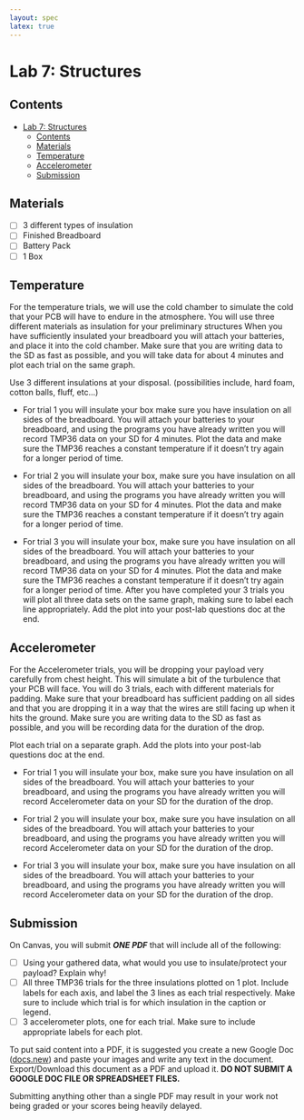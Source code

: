 ```yaml
---
layout: spec
latex: true
---
```


# Lab 7: Structures

## Contents 

- [Lab 7: Structures](#lab-7-structures)
  - [Contents](#contents)
  - [Materials](#materials)
  - [Temperature](#temperature)
  - [Accelerometer](#accelerometer)
  - [Submission](#submission)

## Materials

- [ ] 3 different types of insulation
- [ ] Finished Breadboard
- [ ] Battery Pack
- [ ] 1 Box

## Temperature

For the temperature trials, we will use the cold chamber to simulate the cold that your PCB will have to endure in the atmosphere. You will use three different materials as insulation for your preliminary structures When you have sufficiently insulated your breadboard you will attach your batteries, and place it into the cold chamber. Make sure that you are writing data to the SD as fast as possible, and you will take data for about 4 minutes and plot each trial on the same graph. 

Use 3 different insulations at your disposal. (possibilities include, hard foam, cotton balls, fluff, etc...)

- For trial 1 you will insulate your box make sure you have insulation on all sides of the breadboard. You will attach your batteries to your breadboard, and using the programs you have already written you will record TMP36 data on your SD for 4 minutes. Plot the data and make sure the TMP36 reaches a constant temperature if it doesn’t try again for a longer period of time.

- For trial 2 you will insulate your box, make sure you have insulation on all sides of the breadboard. You will attach your batteries to your breadboard, and using the programs you have already written you will record TMP36 data on your SD for 4 minutes. Plot the data and make sure the TMP36 reaches a constant temperature if it doesn’t try again for a longer period of time.

- For trial 3 you will insulate your box, make sure you have insulation on all sides of the breadboard. You will attach your batteries to your breadboard, and using the programs you have already written you will record TMP36 data on your SD for 4 minutes. Plot the data and make sure the TMP36 reaches a constant temperature if it doesn’t try again for a longer period of time. After you have completed your 3 trials you will plot all three data sets on the same graph, making sure to label each line appropriately. Add the plot into your post-lab questions doc at the end.

## Accelerometer

For the Accelerometer trials, you will be dropping your payload very carefully from chest height. This will simulate a bit of the turbulence that your PCB will face. You will do 3 trials, each with different materials for padding. Make sure that your breadboard has sufficient padding on all sides and that you are dropping it in a way that the wires are still facing up when it hits the ground. Make sure you are writing data to the SD as fast as possible, and you will be recording data for the duration of the drop.


<div class="primer-spec-callout info" markdown="1">
Plot each trial on a separate graph. Add the plots into your post-lab questions doc at the end.
</div>

- For trial 1 you will insulate your box, make sure you have insulation on all sides of the breadboard. You will attach your batteries to your breadboard, and using the programs you have already written you will record Accelerometer data on your SD for the duration of the drop.

- For trial 2 you will insulate your box, make sure you have insulation on all sides of the breadboard. You will attach your batteries to your breadboard, and using the programs you have already written you will record Accelerometer data on your SD for the duration of the drop.

- For trial 3 you will insulate your box, make sure you have insulation on all sides of the breadboard. You will attach your batteries to your breadboard, and using the programs you have already written you will record Accelerometer data on your SD for the duration of the drop.

## Submission

On Canvas, you will submit ***ONE PDF*** that will include all of the following:

- [ ] Using your gathered data, what would you use to insulate/protect your payload? Explain why!
- [ ] All three TMP36 trials for the three insulations plotted on 1 plot. Include labels for each axis, and label the 3 lines as each trial respectively. Make sure to include which trial is for which insulation in the caption or legend.
- [ ] 3 accelerometer plots, one for each trial. Make sure to include appropriate labels for each plot.

To put said content into a PDF, it is suggested you create a new Google Doc ([docs.new](https://docs.new)) and paste your images and write any text in the document. Export/Download this document as a PDF and upload it. **DO NOT SUBMIT A GOOGLE DOC FILE OR SPREADSHEET FILES.**

<div class="primer-spec-callout danger" markdown="1">
Submitting anything other than a single PDF may result in your work not being graded or your scores being heavily delayed.
</div>